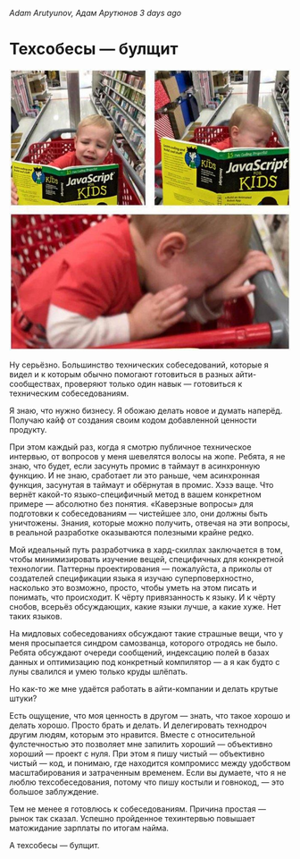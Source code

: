 _Adam Arutyunov, Адам Арутюнов 3 days ago_

# Техсобесы — булщит

![JavaScript For Kids Meme](preview.png)

Ну серьёзно. Большинство технических собеседований, которые я видел и к которым обычно помогают готовиться в разных айти-сообществах, проверяют только один навык — готовиться к техническим собеседованиям.


Я знаю, что нужно бизнесу. Я обожаю делать новое и думать наперёд. Получаю кайф от создания своим кодом добавленной ценности продукту.

При этом каждый раз, когда я смотрю публичное техническое интервью, от вопросов у меня шевелятся волосы на жопе. Ребята, я не знаю, что будет, если засунуть промис в таймаут в асинхронную функцию. И не знаю, сработает ли это раньше, чем асинхронная функция, засунутая в таймаут и обёрнутая в промис. Хэзэ ваще. Что вернёт какой-то языко-специфичный метод в вашем конкретном примере — абсолютно без понятия. «Каверзные вопросы» для подготовки к собеседованиям — чистейшее зло, они должны быть уничтожены. Знания, которые можно получить, отвечая на эти вопросы, в реальной разработке оказываются полезными крайне редко.

Мой идеальный путь разработчика в хард-скиллах заключается в том, чтобы минимизировать изучение вещей, специфичных для конкретной технологии. Паттерны проектирования — пожалуйста, а приколы от создателей спецификации языка я изучаю суперповерхностно, насколько это возможно, просто, чтобы уметь на этом писать и понимать, что происходит. К чёрту привязанность к языку. И к чёрту снобов, всерьёз обсуждающих, какие языки лучше, а какие хуже. Нет таких языков.

На мидловых собеседованиях обсуждают такие страшные вещи, что у меня просыпается синдром самозванца, которого отродясь не было. Ребята обсуждают очереди сообщений, индексацию полей в базах данных и оптимизацию под конкретный компилятор — а я как будто с луны свалился и умею только круды шлёпать.

Но как-то же мне удаётся работать в айти-компании и делать крутые штуки?

Есть ощущение, что моя ценность в другом — знать, что такое хорошо и делать хорошо. Просто брать и делать. И делегировать технодроч другим людям, которым это нравится. Вместе с относительной фулстечностью это позволяет мне запилить хороший — объективно хороший — проект с нуля. При этом я пишу чистый — объективно чистый — код, и понимаю, где находится компромисс между удобством масштабирования и затраченным временем. Если вы думаете, что я не люблю техсобеседования, потому что пишу костыли и говнокод, — это большое заблуждение.

Тем не менее я готовлюсь к собеседованиям. Причина простая — рынок так сказал. Успешно пройденное техинтервью повышает матожидание зарплаты по итогам найма.


А техсобесы — булщит.